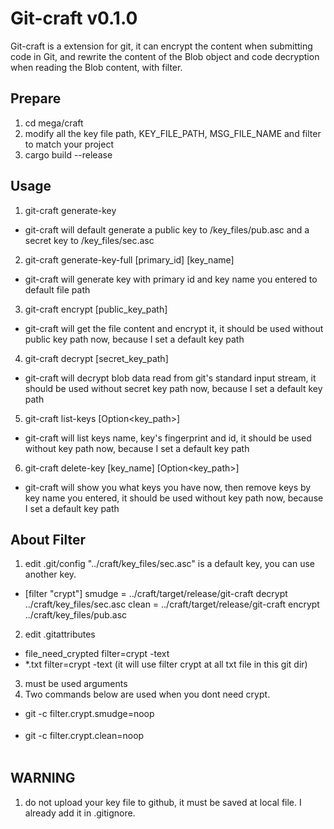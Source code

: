 # Git-craft v0.1.0

Git-craft is a extension for git, it can encrypt the content when submitting code in Git, and rewrite the content of the Blob object and code decryption when reading the Blob content, with filter.

## Prepare
1. cd mega/craft
2. modify all the key file path, KEY_FILE_PATH, MSG_FILE_NAME and filter to match your project
3. cargo build --release

## Usage

1. git-craft generate-key
  - git-craft will default generate a public key to /key_files/pub.asc and a secret key to /key_files/sec.asc
2. git-craft generate-key-full [primary_id] [key_name]
  - git-craft will generate key with primary id and key name you entered to default file path
3. git-craft encrypt [public_key_path]
  - git-craft will get the file content and encrypt it, it should be used without public key path now, because I set a default key path
4. git-craft decrypt [secret_key_path]
  - git-craft will decrypt blob data read from git's standard input stream, it should be used without secret key path now, because I set a default key path
5. git-craft list-keys [Option<key_path>]
  - git-craft will list keys name, key's fingerprint and id, it should be used without key path now, because I set a default key path
6. git-craft delete-key [key_name] [Option<key_path>]
  - git-craft will show you what keys you have now, then remove keys by key name you entered, it should be used without key path now, because I set a default key path      
 


## About Filter
  
1. edit .git/config "../craft/key_files/sec.asc" is a default key, you can use another key.
- [filter "crypt"]
	      smudge = ../craft/target/release/git-craft decrypt ../craft/key_files/sec.asc
        clean = ../craft/target/release/git-craft encrypt ../craft/key_files/pub.asc
2. edit .gitattributes
- file_need_crypted filter=crypt -text
- *.txt filter=crypt -text (it will use filter crypt at all txt file in this git dir)
3. must be used arguments
  1. Two commands below are used when you dont need crypt. 
   - git -c filter.crypt.smudge=noop <option>
   - git -c filter.crypt.clean=noop <option>

## WARNING

1. do not upload your key file to github, it must be saved at local file. I already add it in .gitignore.	
 

